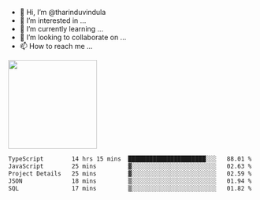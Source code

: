 - 👋 Hi, I’m @tharinduvindula
- 👀 I’m interested in ...
- 🌱 I’m currently learning ...
- 💞️ I’m looking to collaborate on ...
- 📫 How to reach me ...

<!---
tharinduvindula/tharinduvindula is a ✨ special ✨ repository because its `README.md` (this file) appears on your GitHub profile.
You can click the Preview link to take a look at your changes.
--->

<img height="180em" src="https://github-readme-stats.vercel.app/api?username=tharinduvindula&show_icons=true&hide_border=false&&count_private=true&include_all_commits=true" />


<!--START_SECTION:waka-->

```txt
TypeScript        14 hrs 15 mins  ██████████████████████░░░   88.01 %
JavaScript        25 mins         ▓░░░░░░░░░░░░░░░░░░░░░░░░   02.63 %
Project Details   25 mins         ▓░░░░░░░░░░░░░░░░░░░░░░░░   02.59 %
JSON              18 mins         ▒░░░░░░░░░░░░░░░░░░░░░░░░   01.94 %
SQL               17 mins         ▒░░░░░░░░░░░░░░░░░░░░░░░░   01.82 %
```

<!--END_SECTION:waka-->
